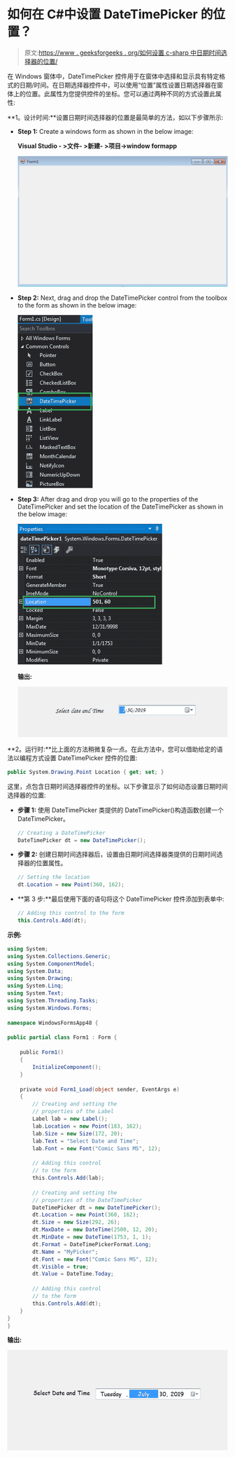 # 如何在 C#中设置 DateTimePicker 的位置？

> 原文:[https://www . geeksforgeeks . org/如何设置 c-sharp 中日期时间选择器的位置/](https://www.geeksforgeeks.org/how-to-set-the-location-of-the-datetimepicker-in-c-sharp/)

在 Windows 窗体中，DateTimePicker 控件用于在窗体中选择和显示具有特定格式的日期/时间。在日期选择器控件中，可以使用“位置”属性设置日期选择器在窗体上的位置。此属性为您提供控件的坐标。您可以通过两种不同的方式设置此属性:

**1。设计时间:**设置日期时间选择器的位置是最简单的方法，如以下步骤所示:

*   **Step 1:** Create a windows form as shown in the below image:

    **Visual Studio - >文件- >新建- >项目->window formapp**

    ![](img/de9202f1f4646167e60ea580d67273d9.png)

*   **Step 2:** Next, drag and drop the DateTimePicker control from the toolbox to the form as shown in the below image:

    ![](img/1e722a2fb337b7d3bb23498b9f24712d.png)

*   **Step 3:** After drag and drop you will go to the properties of the DateTimePicker and set the location of the DateTimePicker as shown in the below image:

    ![](img/a746a244b58f1e2d0431c491820feb7a.png)

    **输出:**

    ![](img/f43dc1f7e2a99b49df63621f9d826fdb.png)

**2。运行时:**比上面的方法稍微复杂一点。在此方法中，您可以借助给定的语法以编程方式设置 DateTimePicker 控件的位置:

```cs
public System.Drawing.Point Location { get; set; }
```

这里，点包含日期时间选择器控件的坐标。以下步骤显示了如何动态设置日期时间选择器的位置:

*   **步骤 1:** 使用 DateTimePicker 类提供的 DateTimePicker()构造函数创建一个 DateTimePicker。

    ```cs
    // Creating a DateTimePicker
    DateTimePicker dt = new DateTimePicker();

    ```

*   **步骤 2:** 创建日期时间选择器后，设置由日期时间选择器类提供的日期时间选择器的位置属性。

    ```cs
    // Setting the location
    dt.Location = new Point(360, 162);

    ```

*   **第 3 步:**最后使用下面的语句将这个 DateTimePicker 控件添加到表单中:

    ```cs
    // Adding this control to the form
    this.Controls.Add(dt);

    ```

**示例:**

```cs
using System;
using System.Collections.Generic;
using System.ComponentModel;
using System.Data;
using System.Drawing;
using System.Linq;
using System.Text;
using System.Threading.Tasks;
using System.Windows.Forms;

namespace WindowsFormsApp48 {

public partial class Form1 : Form {

    public Form1()
    {
        InitializeComponent();
    }

    private void Form1_Load(object sender, EventArgs e)
    {
        // Creating and setting the
        // properties of the Label
        Label lab = new Label();
        lab.Location = new Point(183, 162);
        lab.Size = new Size(172, 20);
        lab.Text = "Select Date and Time";
        lab.Font = new Font("Comic Sans MS", 12);

        // Adding this control 
        // to the form
        this.Controls.Add(lab);

        // Creating and setting the 
        // properties of the DateTimePicker
        DateTimePicker dt = new DateTimePicker();
        dt.Location = new Point(360, 162);
        dt.Size = new Size(292, 26);
        dt.MaxDate = new DateTime(2500, 12, 20);
        dt.MinDate = new DateTime(1753, 1, 1);
        dt.Format = DateTimePickerFormat.Long;
        dt.Name = "MyPicker";
        dt.Font = new Font("Comic Sans MS", 12);
        dt.Visible = true;
        dt.Value = DateTime.Today;

        // Adding this control
        // to the form
        this.Controls.Add(dt);
    }
}
}
```

**输出:**

![](img/e2a739f46e56377525df58a21c86ec7d.png)